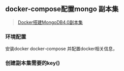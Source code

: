 ## docker-compose配置mongo 副本集

>[Docker搭建MongoDB4.0副本集](https://m.yisu.com/zixun/1947.html)

### 环境配置
安装docker docker-compose 并配置docker相关信息，

### 创建副本集需要的key()